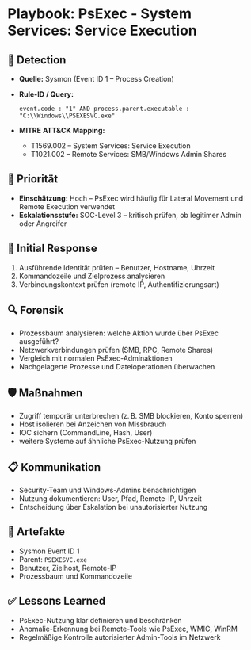 # Playbook: PsExec - System Services: Service Execution

## 🧠 Detection
- **Quelle:** Sysmon (Event ID 1 – Process Creation)
- **Rule-ID / Query:**
  ```elasticsearch
  event.code : "1" AND process.parent.executable : "C:\\Windows\\PSEXESVC.exe"
  ```

- **MITRE ATT&CK Mapping:**  
  - T1569.002 – System Services: Service Execution  
  - T1021.002 – Remote Services: SMB/Windows Admin Shares

## 📌 Priorität
- **Einschätzung:** Hoch – PsExec wird häufig für Lateral Movement und Remote Execution verwendet
- **Eskalationsstufe:** SOC-Level 3 – kritisch prüfen, ob legitimer Admin oder Angreifer

## 🚨 Initial Response
1. Ausführende Identität prüfen – Benutzer, Hostname, Uhrzeit
2. Kommandozeile und Zielprozess analysieren
3. Verbindungskontext prüfen (remote IP, Authentifizierungsart)

## 🔍 Forensik
- Prozessbaum analysieren: welche Aktion wurde über PsExec ausgeführt?
- Netzwerkverbindungen prüfen (SMB, RPC, Remote Shares)
- Vergleich mit normalen PsExec-Adminaktionen
- Nachgelagerte Prozesse und Dateioperationen überwachen

## 🛡️ Maßnahmen
- Zugriff temporär unterbrechen (z. B. SMB blockieren, Konto sperren)
- Host isolieren bei Anzeichen von Missbrauch
- IOC sichern (CommandLine, Hash, User)
- weitere Systeme auf ähnliche PsExec-Nutzung prüfen

## 📋 Kommunikation
- Security-Team und Windows-Admins benachrichtigen
- Nutzung dokumentieren: User, Pfad, Remote-IP, Uhrzeit
- Entscheidung über Eskalation bei unautorisierter Nutzung

## 📁 Artefakte
- Sysmon Event ID 1
- Parent: `PSEXESVC.exe`
- Benutzer, Zielhost, Remote-IP
- Prozessbaum und Kommandozeile

## ✅ Lessons Learned
- PsExec-Nutzung klar definieren und beschränken
- Anomalie-Erkennung bei Remote-Tools wie PsExec, WMIC, WinRM
- Regelmäßige Kontrolle autorisierter Admin-Tools im Netzwerk